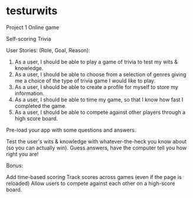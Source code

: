 # testurwits
Project 1 Online game


Self-scoring Trivia

User Stories: (Role, Goal, Reason):
1.	As a user, I should be able to play a game of trivia to test my wits & knowledge.
2.	As a user, I should be able to choose from a selection of genres giving me a choice of the type of trivia game I would like to play.
3.	As a user, I should be able to create a profile for myself to store my information.
4.	As a user, I should be able to time my game, so that I know how fast I completed the game.
5.	As a user, I should be able to compete against other players through a high score board. 


Pre-load your app with some questions and answers.

Test the user's wits & knowledge with whatever-the-heck you know about (so you can actually win). Guess answers, have the computer tell you how right you are!

Bonus:

Add time-based scoring
Track scores across games (even if the page is reloaded)
Allow users to compete against each other on a high-score board.
